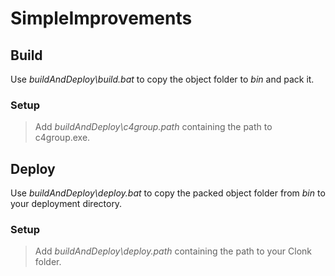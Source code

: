 
# SimpleImprovements

## Build

Use *buildAndDeploy\build.bat* to copy the object folder to *bin* and pack it.

### Setup

> Add *buildAndDeploy\c4group.path* containing the path to c4group.exe.

## Deploy

Use *buildAndDeploy\deploy.bat* to copy the packed object folder from *bin* to your deployment directory.

### Setup

> Add *buildAndDeploy\deploy.path* containing the path to your Clonk folder.
